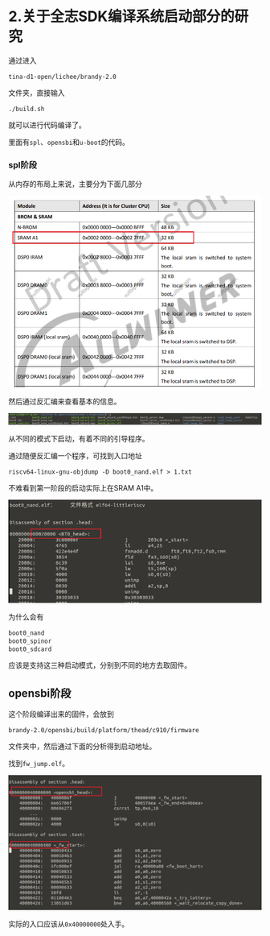 # 2.关于全志SDK编译系统启动部分的研究

通过进入

```
tina-d1-open/lichee/brandy-2.0
```

文件夹，直接输入

```
./build.sh
```

就可以进行代码编译了。

里面有`spl`、`opensbi`和`u-boot`的代码。

### spl阶段

从内存的布局上来说，主要分为下面几部分

![1](figures/1.png)

然后通过反汇编来查看基本的信息。

![2](figures/2.png)

从不同的模式下启动，有着不同的引导程序。

通过随便反汇编一个程序，可找到入口地址

```
riscv64-linux-gnu-objdump -D boot0_nand.elf > 1.txt
```

不难看到第一阶段的启动实际上在SRAM A1中。

![3](figures/3.png)

为什么会有

```
boot0_nand
boot0_spinor
boot0_sdcard
```

应该是支持这三种启动模式，分别到不同的地方去取固件。

## opensbi阶段

这个阶段编译出来的固件，会放到

```
brandy-2.0/opensbi/build/platform/thead/c910/firmware
```

文件夹中，然后通过下面的分析得到启动地址。

找到`fw_jump.elf`。

![4](figures/4.png)

实际的入口应该从`0x40000000`处入手。